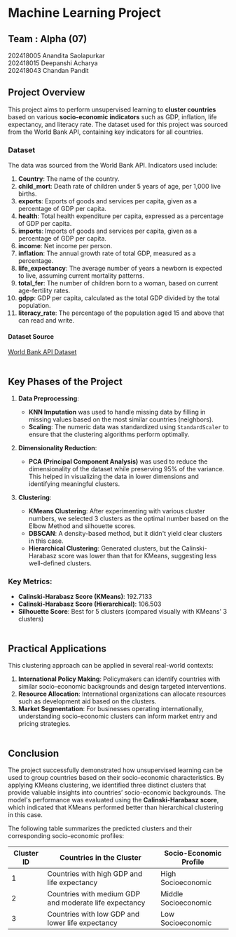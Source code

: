 # Machine Learning Project

## Team : Alpha (07)
202418005 Anandita Saolapurkar</br>
202418015 Deepanshi Acharya</br>
202418043 Chandan Pandit
</br>

## Project Overview
This project aims to perform unsupervised learning to **cluster countries** based on various **socio-economic indicators** such as GDP, inflation, life expectancy, and literacy rate. The dataset used for this project was sourced from the World Bank API, containing key indicators for all countries.

### Dataset
The data was sourced from the World Bank API. Indicators used include:
1. **Country**: The name of the country.
2. **child_mort**: Death rate of children under 5 years of age, per 1,000 live births.
3. **exports**: Exports of goods and services per capita, given as a percentage of GDP per capita.
4. **health**: Total health expenditure per capita, expressed as a percentage of GDP per capita.
5. **imports**: Imports of goods and services per capita, given as a percentage of GDP per capita.
6. **income**: Net income per person.
7. **inflation**: The annual growth rate of total GDP, measured as a percentage.
8. **life_expectancy**: The average number of years a newborn is expected to live, assuming current mortality patterns.
9. **total_fer**: The number of children born to a woman, based on current age-fertility rates.
10. **gdpp**: GDP per capita, calculated as the total GDP divided by the total population.
11. **literacy_rate**: The percentage of the population aged 15 and above that can read and write.

#### Dataset Source
[World Bank API Dataset](https://datahelpdesk.worldbank.org/knowledgebase/articles/898590-country-api-queries)
</br></br>

## Key Phases of the Project

1. **Data Preprocessing**:
   - **KNN Imputation** was used to handle missing data by filling in missing values based on the most similar countries (neighbors).
   - **Scaling**: The numeric data was standardized using `StandardScaler` to ensure that the clustering algorithms perform optimally.

2. **Dimensionality Reduction**:
   - **PCA (Principal Component Analysis)** was used to reduce the dimensionality of the dataset while preserving 95% of the variance. This helped in visualizing the data in lower dimensions and identifying meaningful clusters.

3. **Clustering**:
   - **KMeans Clustering**: After experimenting with various cluster numbers, we selected 3 clusters as the optimal number based on the Elbow Method and silhouette scores.
   - **DBSCAN**: A density-based method, but it didn't yield clear clusters in this case.
   - **Hierarchical Clustering**: Generated clusters, but the Calinski-Harabasz score was lower than that for KMeans, suggesting less well-defined clusters.

### Key Metrics:
- **Calinski-Harabasz Score (KMeans)**: 192.7133
- **Calinski-Harabasz Score (Hierarchical)**: 106.503
- **Silhouette Score**: Best for 5 clusters (compared visually with KMeans' 3 clusters)
</br></br>

## Practical Applications
This clustering approach can be applied in several real-world contexts:

1. **International Policy Making**: Policymakers can identify countries with similar socio-economic backgrounds and design targeted interventions.
2. **Resource Allocation**: International organizations can allocate resources such as development aid based on the clusters.
3. **Market Segmentation**: For businesses operating internationally, understanding socio-economic clusters can inform market entry and pricing strategies.
</br></br>

## Conclusion
The project successfully demonstrated how unsupervised learning can be used to group countries based on their socio-economic characteristics. By applying KMeans clustering, we identified three distinct clusters that provide valuable insights into countries’ socio-economic backgrounds. The model's performance was evaluated using the **Calinski-Harabasz score**, which indicated that KMeans performed better than hierarchical clustering in this case.

The following table summarizes the predicted clusters and their corresponding socio-economic profiles:

| Cluster ID | Countries in the Cluster | Socio-Economic Profile |
|------------|--------------------------|------------------------|
| 1          | Countries with high GDP and life expectancy | High Socioeconomic |
| 2          | Countries with medium GDP and moderate life expectancy | Middle Socioeconomic |
| 3          | Countries with low GDP and lower life expectancy | Low Socioeconomic |

</br>

